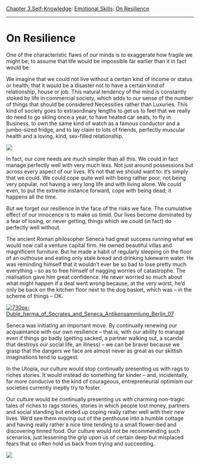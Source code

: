 [Chapter 3.Self-Knowledge](https://www.theschooloflife.com/thebookoflife/category/self-knowledge/): [Emotional Skills](https://www.theschooloflife.com/thebookoflife/category/self-knowledge/emotional-skills/): [On Resilience](https://www.theschooloflife.com/thebookoflife/on-resilience/)

* * *

# On Resilience

One of the characteristic flaws of our minds is to exaggerate how fragile we might be; to assume that life would be impossible far earlier than it in fact would be.

We imagine that we could not live without a certain kind of income or status or health; that it would be a disaster not to have a certain kind of relationship, house or job. This natural tendency of the mind is constantly stoked by life in commercial society, which adds to our sense of the number of things that should be considered Necessities rather than Luxuries. This kind of society goes to extraordinary lengths to get us to feel that we really do need to go skiing once a year, to have heated car seats, to fly in Business, to own the same kind of watch as a famous conductor and a jumbo-sized fridge, and to lay claim to lots of friends, perfectly muscular health and a loving, kind, sex-filled relationship.

![](https://www.theschooloflife.com/thebookoflife/wp-content/uploads/2017/04/Gustav_Klimt_061-806x1024.jpg)

In fact, our core needs are much simpler than all this. We could in fact manage perfectly well with very much less. Not just around possessions but across every aspect of our lives. It’s not that we should want to: it’s simply that we could. We could cope quite well with being rather poor, not being very popular, not having a very long life and with living alone. We could even, to put the extreme instance forward, cope with being dead; it happens all the time.

But we forget our resilience in the face of the risks we face. The cumulative effect of our innocence is to make us timid. Our lives become dominated by a fear of losing, or never getting, things which we could (in fact) do perfectly well without.

The ancient Roman philosopher Seneca had great success running what we would now call a venture capital firm. He owned beautiful villas and magnificent furniture. But he made a habit of regularly sleeping on the floor of an outhouse and eating only stale bread and drinking lukewarm water. He was reminding himself that it wouldn’t ever be so bad to lose pretty much everything – so as to free himself of nagging worries of catastrophe. The realisation gave him great confidence. He never worried so much about what might happen if a deal went wrong because, at the very worst, he’d only be back on the kitchen floor next to the dog basket, which was – in the scheme of things – OK.

[![730px-Duble_herma_of_Socrates_and_Seneca_Antikensammlung_Berlin_07](https://www.theschooloflife.com/thebookoflife/wp-content/uploads/2017/04/730px-Duble_herma_of_Socrates_and_Seneca_Antikensammlung_Berlin_07.jpg)](http://www.thebookoflife.org/wp-content/uploads/2017/04/730px-Duble_herma_of_Socrates_and_Seneca_Antikensammlung_Berlin_07.jpg)

Seneca was initiating an important move. By continually renewing our acquaintance with our own resilience – that is, with our ability to manage even if things go badly (getting sacked, a partner walking out, a scandal that destroys our social life, an illness) – we can be braver because we grasp that the dangers we face are almost never as great as our skittish imaginations tend to suggest.

In the Utopia, our culture would stop continually presenting us with rags to riches stories. It would instead do something far kinder – and, incidentally, far more conducive to the kind of courageous, entrepreneurial optimism our societies currently ineptly try to foster.

Our culture would be continually presenting us with charming non-tragic tales of riches to rags stories, stories in which people lost money, partners and social standing but ended up coping really rather well with their new lives. We’d see them moving out of the penthouse into a humble cottage and having really rather a nice time tending to a small flower-bed and discovering tinned food. Our culture would not be recommending such scenarios, just lessening the grip upon us of certain deep but misplaced fears that so often hold us back from trying and succeeding.

[![](https://img.youtube.com/vi/xw2OEKAHIhM/0.jpg)](https://www.youtube.com/embed/xw2OEKAHIhM?ecver=2 '')
